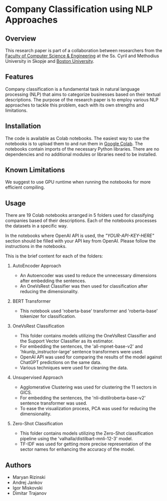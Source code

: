 # Company Classification using NLP Approaches

## Overview

This research paper is part of a collaboration between researchers from the [Faculty of Computer Science & Engineering](https://www.finki.ukim.mk/en) at the
Ss. Cyril and Methodius University in Skopje and [Boston University](http://www.bu.edu/).

## Features

Company classification is a fundamental task in natural language processing (NLP) that aims to categorize businesses based on their textual descriptions. The purpose of the research paper is to employ various NLP approaches to tackle this problem, each with its own strengths and limitations.

## Installation

The code is available as Colab notebooks. The easiest way to use the notebooks is to upload them to and run them in [Google Colab](https://research.google.com/colaboratory). The notebooks contain imports of the necessary Python libraries. There are no dependencies and no additional modules or libraries need to be installed.

## Known Limitations

We suggest to use GPU runtime when running the notebooks for more efficient compiling.

## Usage

There are 19 Colab notebooks arranged in 5 folders used for classifying companies based of their descriptions. Each of the notebooks processes the datasets in a specific way. 

In the notebooks where OpenAI API is used, the _"YOUR-API-KEY-HERE"_ section should be filled with your API key from OpenAI. Please follow the instructions in the notebooks. 

This is the brief content for each of the folders:

1. AutoEncoder Approach
    - An Autoencoder was used to reduce the unnecessary dimensions after embedding the sentences.
    - An OneVsRest Classifier was then used for classification after reducing the dimensionality.

2. BERT Transformer
    - This notebook used 'roberta-base' transformer and 'roberta-base' tokenizer for classification.
  
3. OneVsRest Classification
    - This folder contains models utilizing the OneVsRest Classifier and the Support Vector Classifier as its estimator.
    - For embedding the sentences, the 'all-mpnet-base-v2' and 'hkunlp_instructor-large' sentence transformers were used.
    - OpenAI API was used for comparing the results of the model against ChatGPT predictions on the same data.
    - Various techniques were used for cleaning the data.

4. Unsupervised Approach
    - Agglomerative Clustering was used for clustering the 11 sectors in GICS.
    - For embedding the sentences, the 'nli-distilroberta-base-v2' sentence transformer was used.
    - To ease the visualization process, PCA was used for reducing the dimensionality.

5. Zero-Shot Classification
    - This folder contains models utilizing the Zero-Shot classification pipeline using the 'valhalla/distilbart-mnli-12-3' model.
    - TF-IDF was used for getting more precise representation of the sector names for enhancing the accuracy of the model.

## Authors

- Maryan Rizinski
- Andrej Jankov
- Igor Miskovski
- Dimitar Trajanov
